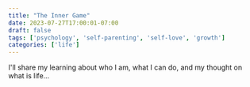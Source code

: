 ```yaml
---
title: "The Inner Game"
date: 2023-07-27T17:00:01-07:00
draft: false
tags: ['psychology', 'self-parenting', 'self-love', 'growth']
categories: ['life']
---
```


I'll share my learning about who I am, what I can do, and my thought on what is life...

